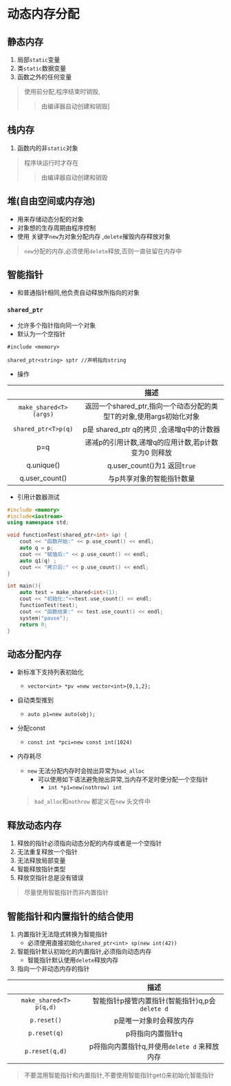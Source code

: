 # 动态内存分配

## 静态内存
1. 局部`static`变量
2. 类`static`数据变量
3. 函数之外的任何变量
> 使用前分配,程序结束时销毁,
>>由编译器自动创建和销毁]


## 栈内存
1. 函数内的非`static`对象
> 程序块运行时才存在
>>由编译器自动创建和销毁


## 堆(自由空间或内存池)
- 用来存储动态分配的对象
- 对象想的生存周期由程序控制
- 使用 关键字`new`为对象分配内存 ,`delete`摧毁内存释放对象
> `new`分配的内存,必须使用`delete`释放,否则一直驻留在内存中


## 智能指针
- 和普通指针相同,他负责自动释放所指向的对象

### `shared_ptr`
- 允许多个指针指向同一个对象
- 默认为一个空指针
```
#include <memory>

shared_ptr<string> sptr //声明指向string
```

- 操作


|                      |                                描述                                 |
|:--------------------:|:-------------------------------------------------------------------:|
| `make_shared<T>(args)` | 返回一个shared_ptr,指向一个动态分配的类型T的对象,使用args初始化对象 |
|  `shared_ptr<T>p(q)`   |              p是 shared_ptr q的拷贝 ,会递增q中的计数器              |
|         p=q          |         递减p的引用计数,递增q的应用计数,若p计数变为0 则释放         |
|      q.unique()      |                    q.user_count()为1 返回`true`                     |
|    q.user_count()    |                      与p共享对象的智能指针数量                      |

- 引用计数器测试

```c++
#include <memory>
#include<iostream> 
using namespace std;

void functionTest(shared_ptr<int> &p) {
    cout << "函数开始:" << p.use_count() << endl;
    auto q = p;
    cout << "赋值后:" << p.use_count() << endl;
    auto q1(q) ;
    cout << "拷贝后:" << p.use_count() << endl;
}

int main(){
    auto test = make_shared<int>(1);
    cout << "初始化:"<<test.use_count() << endl;
    functionTest(test);
    cout << "函数结束:" << test.use_count() << endl;
    system("pause");
    return 0;
}

```

## 动态分配内存
-  新标准下支持列表初始化
    - `vector<int> *pv =new vector<int>{0,1,2};`
- 自动类型推到
    - `auto p1=new auto(obj);`
- 分配const
    - `const int *pci=new const int(1024)`

- 内存耗尽
    - `new` 无法分配内存时会抛出异常为`bad_alloc`
       - 可以使用如下语法避免抛出异常,当内存不足时便分配一个空指针
            - `int *p1=new(nothrow) int`
    >`bad_alloc`和`nothrow` 都定义在`new` 头文件中

## 释放动态内存
1. 释放的指针必须指向动态分配的内存或者是一个空指针
2. 无法重复释放一个指针
3. 无法释放局部变量
4. 智能释放指针类型
5. 释放空指针总是没有错误

> 尽量使用智能指针而非内置指针

##  智能指针和内置指针的结合使用
1. 内置指针无法隐式转换为智能指针
    - 必须使用直接初始化`shared_ptr<int> sp(new int(42))`
2. 智能指针默认初始化的内置指针,必须指向动态内存
    - 智能指针默认使用`delete`释放内存
3. 指向一个非动态内存的指针

|                      |                                描述                                 |
|:--------------------:|:-------------------------------------------------------------------:|
| `make_shared<T> p(q,d)` | 智能指针p接管内置指针(智能指针)q,p会`delete d` |
| `p.reset()` | p是唯一对象时会释放内存 |
| `p.reset(q)` |p将指向内置指针q |
| `p.reset(q,d)` | p将指向内置指针q,并使用`delete d` 来释放内存|

> 不要混用智能指针和内置指针,不要使用智能指针get()来初始化智能指针

